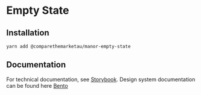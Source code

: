 # Empty State

## Installation

`yarn add @comparethemarketau/manor-empty-state`

## Documentation

For technical documentation, see [Storybook](https://services.dev.comparethemarket.cloud/manor/?path=/docs/components-emptystate--empty-state).
Design system documentation can be found here [Bento](https://zeroheight.com/9942937b5/p/731b42-empty-state/b/97d6bd)
